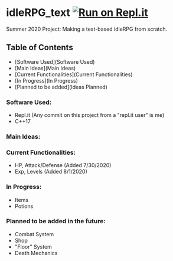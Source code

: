 # idleRPG_text [![Run on Repl.it](https://repl.it/badge/github/Azenros/idleRPG_text)](https://repl.it/github/Azenros/idleRPG_text)
Summer 2020 Project: Making a text-based idleRPG from scratch.

## Table of Contents
* [Software Used](Software Used)
* [Main Ideas](Main Ideas)
* [Current Functionalities](Current Functionalities)
* [In Progress](In Progress)
* [Planned to be added](Ideas Planned)

### Software Used:
- Repl.it (Any commit on this project from a "repl.it user" is me)
- C++17

### Main Ideas: 

### Current Functionalities:
- HP, Attack/Defense (Added 7/30/2020)
- Exp, Levels (Added 8/1/2020)

### In Progress:
- Items
- Potions

### Planned to be added in the future:
- Combat System
- Shop
- "Floor" System
- Death Mechanics